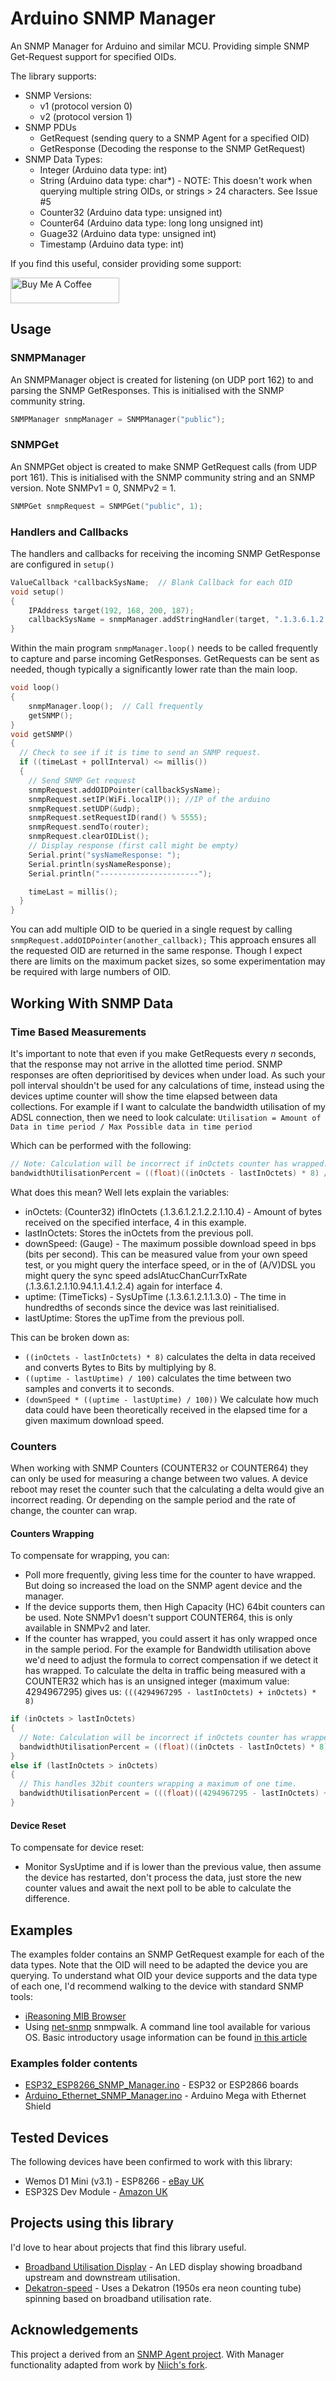 # Arduino SNMP Manager

An SNMP Manager for Arduino and similar MCU. Providing simple SNMP Get-Request support for specified OIDs.

The library supports:

- SNMP Versions:
  - v1 (protocol version 0)
  - v2 (protocol version 1)
- SNMP PDUs
  - GetRequest (sending query to a SNMP Agent for a specified OID)
  - GetResponse (Decoding the response to the SNMP GetRequest)
- SNMP Data Types:
  - Integer (Arduino data type: int)
  - String (Arduino data type: char*) - NOTE: This doesn't work when querying multiple string OIDs, or strings > 24 characters. See Issue #5
  - Counter32 (Arduino data type: unsigned int)
  - Counter64 (Arduino data type: long long unsigned int)
  - Guage32 (Arduino data type: unsigned int)
  - Timestamp (Arduino data type: int)

If you find this useful, consider providing some support:

<a href="https://www.buymeacoffee.com/martinrowan" target="_blank"><img src="https://cdn.buymeacoffee.com/buttons/default-orange.png" alt="Buy Me A Coffee" height="41" width="174"></a>
## Usage

### SNMPManager

An SNMPManager object is created for listening (on UDP port 162) to and parsing the SNMP GetResponses. This is initialised with the SNMP community string.

```cpp
SNMPManager snmpManager = SNMPManager("public");
```

### SNMPGet

An SNMPGet object is created to make SNMP GetRequest calls (from UDP port 161). This is initialised with the SNMP community string and an SNMP version. Note SNMPv1 = 0, SNMPv2 = 1.

```cpp
SNMPGet snmpRequest = SNMPGet("public", 1);
```

### Handlers and Callbacks

The handlers and callbacks for receiving the incoming SNMP GetResponse are configured in `setup()`

```cpp
ValueCallback *callbackSysName;  // Blank Callback for each OID
void setup()
{
    IPAddress target(192, 168, 200, 187);
    callbackSysName = snmpManager.addStringHandler(target, ".1.3.6.1.2.1.1.5.0", &sysNameResponse);  // Callback for SysName for target host
}
```

Within the main program `snmpManager.loop()` needs to be called frequently to capture and parse incoming GetResponses. GetRequests can be sent as needed, though typically a significantly lower rate than the main loop.

```cpp
void loop()
{
    snmpManager.loop();  // Call frequently
    getSNMP();
}
void getSNMP()
{
  // Check to see if it is time to send an SNMP request.
  if ((timeLast + pollInterval) <= millis())
  {
    // Send SNMP Get request
    snmpRequest.addOIDPointer(callbackSysName);
    snmpRequest.setIP(WiFi.localIP()); //IP of the arduino
    snmpRequest.setUDP(&udp);
    snmpRequest.setRequestID(rand() % 5555);
    snmpRequest.sendTo(router);
    snmpRequest.clearOIDList();
    // Display response (first call might be empty)
    Serial.print("sysNameResponse: ");
    Serial.println(sysNameResponse);
    Serial.println("----------------------");

    timeLast = millis();
  }
}
```

You can add multiple OID to be queried in a single request by calling `snmpRequest.addOIDPointer(another_callback);` This approach ensures all the requested OID are returned in the same response. Though I expect there are limits on the maximum packet sizes, so some experimentation may be required with large numbers of OID.

## Working With SNMP Data

### Time Based Measurements

It's important to note that even if you make GetRequests every _n_ seconds, that the response may not arrive in the allotted time period. SNMP responses are often deprioritised by devices when under load. As such your poll interval shouldn't be used for any calculations of time, instead using the devices uptime counter will show the time elapsed between data collections. For example if I want to calculate the bandwidth utilisation of my ADSL connection, then we need to look calculate: `Utilisation = Amount of Data in time period / Max Possible data in time period`

Which can be performed with the following:

```cpp
// Note: Calculation will be incorrect if inOctets counter has wrapped.
bandwidthUtilisationPercent = ((float)((inOctets - lastInOctets) * 8) / (float)(downSpeed * ((uptime - lastUptime) / 100)) * 100);
```

What does this mean? Well lets explain the variables:

- inOctets: (Counter32) ifInOctets (.1.3.6.1.2.1.2.2.1.10.4) - Amount of bytes received on the specified interface, 4 in this example.
- lastInOctets: Stores the inOctets from the previous poll.
- downSpeed: (Gauge) - The maximum possible download speed in bps (bits per second). This can be measured value from your own speed test, or you might query the interface speed, or in the of (A/V)DSL you might query the sync speed adslAtucChanCurrTxRate (.1.3.6.1.2.1.10.94.1.1.4.1.2.4) again for interface 4.
- uptime: (TimeTicks) - SysUpTime (.1.3.6.1.2.1.1.3.0) - The time in hundredths of seconds since the device was last reinitialised.
- lastUptime: Stores the upTime from the previous poll.

This can be broken down as:

- `((inOctets - lastInOctets) * 8)` calculates the delta in data received and converts Bytes to Bits by multiplying by 8.
- `((uptime - lastUptime) / 100)` calculates the time between two samples and converts it to seconds.
- `(downSpeed * ((uptime - lastUptime) / 100))` We calculate how much data could have been theoretically received in the elapsed time for a given maximum download speed.

### Counters

When working with SNMP Counters (COUNTER32 or COUNTER64) they can only be used for measuring a change between two values. A device reboot may reset the counter such that the calculating a delta would give an incorrect reading. Or depending on the sample period and the rate of change, the counter can wrap.

#### Counters Wrapping

To compensate for wrapping, you can:

- Poll more frequently, giving less time for the counter to have wrapped. But doing so increased the load on the SNMP agent device and the manager.
- If the device supports them, then High Capacity (HC) 64bit counters can be used. Note SNMPv1 doesn't support COUNTER64, this is only available in SNMPv2 and later.
- If the counter has wrapped, you could assert it has only wrapped once in the sample period. For the example for Bandwidth utilisation above we'd need to adjust the formula to correct compensation if we detect it has wrapped. To calculate the delta in traffic being measured with a COUNTER32 which has is an unsigned integer (maximum value: 4294967295) gives us: `(((4294967295 - lastInOctets) + inOctets) * 8)`

```cpp
if (inOctets > lastInOctets)
{
  // Note: Calculation will be incorrect if inOctets counter has wrapped.
  bandwidthUtilisationPercent = ((float)((inOctets - lastInOctets) * 8) / (float)(downSpeed * ((uptime - lastUptime) / 100)) * 100);
}
else if (lastInOctets > inOctets)
{
  // This handles 32bit counters wrapping a maximum of one time.
  bandwidthUtilisationPercent = (((float)((4294967295 - lastInOctets) + inOctets) * 8) / (float)(downSpeed * ((uptime - lastUptime) / 100)) * 100);
}
```

#### Device Reset

To compensate for device reset:

- Monitor SysUptime and if is lower than the previous value, then assume the device has restarted, don't process the data, just store the new counter values and await the next poll to be able to calculate the difference.

## Examples

The examples folder contains an SNMP GetRequest example for each of the data types. Note that the OID will need to be adapted the device you are querying. To understand what OID your device supports and the data type of each one, I'd recommend walking to the device with standard SNMP tools:

- [iReasoning MIB Browser](https://www.ireasoning.com/mibbrowser.shtml)
- Using [net-snmp](http://www.net-snmp.org/) snmpwalk. A command line tool available for various OS. Basic introductory usage information can be found [in this article](https://www.comparitech.com/net-admin/snmpwalk-examples-windows-linux/)

### Examples folder contents

- [ESP32_ESP8266_SNMP_Manager.ino](examples/ESP32_ESP8266_SNMP_Manager/ESP32_ESP8266_SNMP_Manager.ino) - ESP32 or ESP2866 boards
- [Arduino_Ethernet_SNMP_Manager.ino](examples/Arduino_Ethernet_SNMP_Manager/Arduino_Ethernet_SNMP_Manager.ino) - Arduino Mega with Ethernet Shield

## Tested Devices

The following devices have been confirmed to work with this library:

- Wemos D1 Mini (v3.1) - ESP8266 - [eBay UK](https://www.ebay.co.uk/itm/WeMos-D1-Mini-LATEST-V3-1-UK-Stock-Arduino-NodeMCU-MicroPython-WiFi-ESP8266/112325195239)
- ESP32S Dev Module - [Amazon UK](https://amzn.to/2TAqWZJ)

## Projects using this library

I'd love to hear about projects that find this library useful.

- [Broadband Utilisation Display](https://github.com/shortbloke/Broadband_Usage_Display) - An LED display showing broadband upstream and downstream utilisation.
- [Dekatron-speed](https://github.com/elegantalchemist/dekatron-speed) - Uses a Dekatron (1950s era neon counting tube) spinning based on broadband utilisation rate.

## Acknowledgements

This project a derived from an [SNMP Agent project](https://github.com/fusionps/Arduino_SNMP). With Manager functionality adapted from work by [Niich's fork](https://github.com/Niich/Arduino_SNMP).
